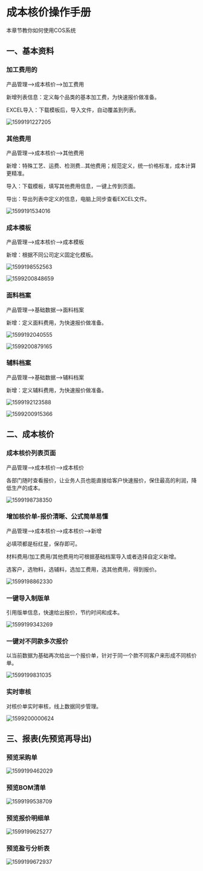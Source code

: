 # 成本核价操作手册


本章节教你如何使用COS系统

## 一、基本资料

### 加工费用的

产品管理-->成本核价-->加工费用

新增列表信息：定义每个品类的基本加工费，为快速报价做准备。

EXCEL导入：下载模板后，导入文件，自动覆盖到列表。

![1599191227205](cos.assets/1599191227205.png)

### 其他费用

产品管理-->成本核价-->其他费用

新增：特殊工艺、运费、检测费…其他费用；规范定义，统一价格标准，成本计算更精准。

导入：下载模板，填写其他费用信息，一键上传到页面。

导出：导出列表中定义的信息，电脑上同步查看EXCEL文件。

![1599191534016](cos.assets/1599191534016.png)

### 成本模板

产品管理-->成本核价-->成本模板

新增：根据不同公司定义固定化模板。

![1599198552563](cos.assets/1599198552563.png)

![1599200848659](cos.assets/1599200848659.png)

### 面料档案

产品管理-->基础数据-->面料档案

新增：定义面料费用，为快速报价做准备。

![1599192040555](cos.assets/1599192040555.png)

![1599200879165](cos.assets/1599200879165.png)

### 辅料档案

产品管理-->基础数据-->辅料档案

新增：定义辅料费用，为快速报价做准备。

![1599192123588](cos.assets/1599192123588.png)

![1599200915366](cos.assets/1599200915366.png)



## 二、成本核价

### 成本核价列表页面

产品管理-->成本核价-->成本核价

各部门随时查看报价，让业务人员也能直接给客户快速报价，保住最高的利润，降低生产的成本。

![1599198738350](cos.assets/1599198738350.png)

### 增加核价单-报价清晰、公式简单易懂

产品管理-->成本核价-->成本核价-->新增

必填项都是标红星，保存即可。

材料费用/加工费用/其他费用均可根据基础档案导入或者选择自定义新增。

选客户，选物料，选辅料，选加工费用，选其他费用，得到报价。

![1599198862330](cos.assets/1599198862330.png)

### 一键导入制版单

引用版单信息，快速给出报价，节约时间和成本。

![1599199343269](cos.assets/1599199343269.png)

### 一键对不同款多次报价

以当前数据为基础再次给出一个报价单，针对于同一个款不同客户来形成不同核价单。

![1599199831035](cos.assets/1599199831035.png)

### 实时审核

对核价单实时审核，线上数据同步管理。

![1599200000624](cos.assets/1599200000624.png)

## 三、报表(先预览再导出)

### 预览采购单

![1599199462029](cos.assets/1599199462029.png)

### 预览BOM清单

![1599199538709](cos.assets/1599199538709.png)

### 预览报价明细单

![1599199625277](cos.assets/1599199625277.png)

### 预览盈亏分析表

![1599199672937](cos.assets/1599199672937.png)

